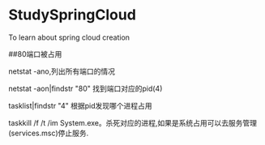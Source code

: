 # StudySpringCloud
To learn about spring cloud creation

##80端口被占用

netstat -ano,列出所有端口的情况

netstat -aon|findstr "80" 找到端口对应的pid(4)

tasklist|findstr "4"  根据pid发现哪个进程占用

taskkill /f /t /im System.exe。杀死对应的进程,如果是系统占用可以去服务管理(services.msc)停止服务.